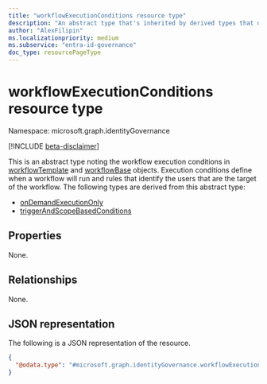 ```yaml
---
title: "workflowExecutionConditions resource type"
description: "An abstract type that's inherited by derived types that define different conditions that trigger execution of a workflow."
author: "AlexFilipin"
ms.localizationpriority: medium
ms.subservice: "entra-id-governance"
doc_type: resourcePageType
---
```


# workflowExecutionConditions resource type

Namespace: microsoft.graph.identityGovernance

[!INCLUDE [beta-disclaimer](../../includes/beta-disclaimer.md)]

This is an abstract type noting the workflow execution conditions in [workflowTemplate](../resources/identitygovernance-workflowtemplate.md) and [workflowBase](../resources/identitygovernance-workflowbase.md) objects. Execution conditions define when a workflow will run and rules that identify the users that are the target of the workflow. The following types are derived from this abstract type:
+ [onDemandExecutionOnly](../resources/identitygovernance-ondemandexecutiononly.md)
+ [triggerAndScopeBasedConditions](../resources/identitygovernance-triggerandscopebasedconditions.md)

## Properties

None.

## Relationships

None.

## JSON representation

The following is a JSON representation of the resource.
<!-- {
  "blockType": "resource",
  "@odata.type": "microsoft.graph.identityGovernance.workflowExecutionConditions"
}
-->
``` json
{
  "@odata.type": "#microsoft.graph.identityGovernance.workflowExecutionConditions"
}
```
